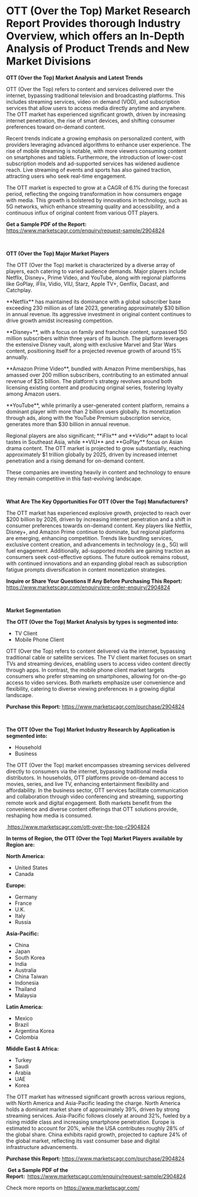 <p><h1>OTT (Over the Top) Market Research Report Provides thorough Industry Overview, which offers an In-Depth Analysis of Product Trends and New Market Divisions</h1></p><p><strong>OTT (Over the Top) Market Analysis and Latest Trends</strong></p>
<p><p>OTT (Over the Top) refers to content and services delivered over the internet, bypassing traditional television and broadcasting platforms. This includes streaming services, video on demand (VOD), and subscription services that allow users to access media directly anytime and anywhere. The OTT market has experienced significant growth, driven by increasing internet penetration, the rise of smart devices, and shifting consumer preferences toward on-demand content.</p><p>Recent trends indicate a growing emphasis on personalized content, with providers leveraging advanced algorithms to enhance user experience. The rise of mobile streaming is notable, with more viewers consuming content on smartphones and tablets. Furthermore, the introduction of lower-cost subscription models and ad-supported services has widened audience reach. Live streaming of events and sports has also gained traction, attracting users who seek real-time engagement.</p><p>The OTT market is expected to grow at a CAGR of 6.1% during the forecast period, reflecting the ongoing transformation in how consumers engage with media. This growth is bolstered by innovations in technology, such as 5G networks, which enhance streaming quality and accessibility, and a continuous influx of original content from various OTT players.</p></p>
<p><strong>Get a Sample PDF of the Report:&nbsp;</strong> <a href="https://www.marketscagr.com/enquiry/request-sample/2904824?utm_campaign=2637&utm_medium=2&utm_source=Github&utm_content=ia&utm_term=12032025&utm_id=ott-over-the-top">https://www.marketscagr.com/enquiry/request-sample/2904824</a></p>
<p>&nbsp;</p>
<p><strong>OTT (Over the Top) Major Market Players</strong></p>
<p><p>The OTT (Over the Top) market is characterized by a diverse array of players, each catering to varied audience demands. Major players include Netflix, Disney+, Prime Video, and YouTube, along with regional platforms like GoPlay, iFlix, Vidio, VIU, Starz, Apple TV+, Genflix, Dacast, and Catchplay.</p><p>**Netflix** has maintained its dominance with a global subscriber base exceeding 230 million as of late 2023, generating approximately $30 billion in annual revenue. Its aggressive investment in original content continues to drive growth amidst increasing competition.</p><p>**Disney+**, with a focus on family and franchise content, surpassed 150 million subscribers within three years of its launch. The platform leverages the extensive Disney vault, along with exclusive Marvel and Star Wars content, positioning itself for a projected revenue growth of around 15% annually.</p><p>**Amazon Prime Video**, bundled with Amazon Prime memberships, has amassed over 200 million subscribers, contributing to an estimated annual revenue of $25 billion. The platform's strategy revolves around both licensing existing content and producing original series, fostering loyalty among Amazon users.</p><p>**YouTube**, while primarily a user-generated content platform, remains a dominant player with more than 2 billion users globally. Its monetization through ads, along with the YouTube Premium subscription service, generates more than $30 billion in annual revenue.</p><p>Regional players are also significant; **iFlix** and **Vidio** adapt to local tastes in Southeast Asia, while **VIU** and **GoPlay** focus on Asian drama content. The OTT market is projected to grow substantially, reaching approximately $1 trillion globally by 2025, driven by increased internet penetration and a rising demand for on-demand content. </p><p>These companies are investing heavily in content and technology to ensure they remain competitive in this fast-evolving landscape.</p></p>
<p>&nbsp;</p>
<p><strong>What Are The Key Opportunities For OTT (Over the Top) Manufacturers?</strong></p>
<p><p>The OTT market has experienced explosive growth, projected to reach over $200 billion by 2026, driven by increasing internet penetration and a shift in consumer preferences towards on-demand content. Key players like Netflix, Disney+, and Amazon Prime continue to dominate, but regional platforms are emerging, enhancing competition. Trends like bundling services, exclusive content creation, and advancements in technology (e.g., 5G) will fuel engagement. Additionally, ad-supported models are gaining traction as consumers seek cost-effective options. The future outlook remains robust, with continued innovations and an expanding global reach as subscription fatigue prompts diversification in content monetization strategies.</p></p>
<p><strong>Inquire or Share Your Questions If Any Before Purchasing This Report:</strong> <a href="https://www.marketscagr.com/enquiry/pre-order-enquiry/2904824?utm_campaign=2637&utm_medium=2&utm_source=Github&utm_content=ia&utm_term=12032025&utm_id=ott-over-the-top">https://www.marketscagr.com/enquiry/pre-order-enquiry/2904824</a></p>
<p>&nbsp;</p>
<p><strong>Market Segmentation</strong></p>
<p><strong>The OTT (Over the Top) Market Analysis by types is segmented into:</strong></p>
<p><ul><li>TV Client</li><li>Mobile Phone Client</li></ul></p>
<p><p>OTT (Over the Top) refers to content delivered via the internet, bypassing traditional cable or satellite services. The TV client market focuses on smart TVs and streaming devices, enabling users to access video content directly through apps. In contrast, the mobile phone client market targets consumers who prefer streaming on smartphones, allowing for on-the-go access to video services. Both markets emphasize user convenience and flexibility, catering to diverse viewing preferences in a growing digital landscape.</p></p>
<p><strong>Purchase this Report:&nbsp;</strong><a href="https://www.marketscagr.com/purchase/2904824?utm_campaign=2637&utm_medium=2&utm_source=Github&utm_content=ia&utm_term=12032025&utm_id=ott-over-the-top">https://www.marketscagr.com/purchase/2904824</a></p>
<p>&nbsp;</p>
<p><strong>The OTT (Over the Top) Market Industry Research by Application is segmented into:</strong></p>
<p><ul><li>Household</li><li>Business</li></ul></p>
<p><p>The OTT (Over the Top) market encompasses streaming services delivered directly to consumers via the internet, bypassing traditional media distributors. In households, OTT platforms provide on-demand access to movies, series, and live TV, enhancing entertainment flexibility and affordability. In the business sector, OTT services facilitate communication and collaboration through video conferencing and streaming, supporting remote work and digital engagement. Both markets benefit from the convenience and diverse content offerings that OTT solutions provide, reshaping how media is consumed.</p></p>
<p><a href="https://www.marketscagr.com/ott-over-the-top-r2904824?utm_campaign=2637&utm_medium=2&utm_source=Github&utm_content=ia&utm_term=12032025&utm_id=ott-over-the-top">&nbsp;https://www.marketscagr.com/ott-over-the-top-r2904824</a></p>
<p><strong>In terms of Region, the OTT (Over the Top) Market Players available by Region are:</strong></p>
<p>
    <p> <strong> North America: </strong>
        <ul>
            <li>United States</li>
            <li>Canada</li>
        </ul>
        </p> 
    <p> <strong> Europe: </strong>
        <ul>
            <li>Germany</li>
            <li>France</li>
            <li>U.K.</li>
            <li>Italy</li>
            <li>Russia</li>
        </ul>
        </p> 
    <p> <strong> Asia-Pacific: </strong>
        <ul>
            <li>China</li>
            <li>Japan</li>
            <li>South Korea</li>
            <li>India</li>
            <li>Australia</li>
            <li>China Taiwan</li>
            <li>Indonesia</li>
            <li>Thailand</li>
            <li>Malaysia</li>
        </ul>
        </p> 
    <p> <strong> Latin America: </strong>
        <ul>
            <li>Mexico</li>
            <li>Brazil</li>
            <li>Argentina Korea</li>
            <li>Colombia</li>
        </ul>
        </p> 
    <p> <strong> Middle East & Africa: </strong>
        <ul>
            <li>Turkey</li>
            <li>Saudi</li>
            <li>Arabia</li>
            <li>UAE</li>
            <li>Korea</li>
        </ul>
    </p>
    </p>
<p><p>The OTT market has witnessed significant growth across various regions, with North America and Asia-Pacific leading the charge. North America holds a dominant market share of approximately 39%, driven by strong streaming services. Asia-Pacific follows closely at around 32%, fueled by a rising middle class and increasing smartphone penetration. Europe is estimated to account for 20%, while the USA contributes roughly 28% of the global share. China exhibits rapid growth, projected to capture 24% of the global market, reflecting its vast consumer base and digital infrastructure advancements.</p></p>
<p><strong>Purchase this Report: </strong><a href="https://www.marketscagr.com/purchase/2904824?utm_campaign=2637&utm_medium=2&utm_source=Github&utm_content=ia&utm_term=12032025&utm_id=ott-over-the-top">https://www.marketscagr.com/purchase/2904824</a></p>
<p>&nbsp;<strong>Get a Sample PDF of the Report:&nbsp;&nbsp;</strong><a href="https://www.marketscagr.com/enquiry/request-sample/2904824?utm_campaign=2637&utm_medium=2&utm_source=Github&utm_content=ia&utm_term=12032025&utm_id=ott-over-the-top">https://www.marketscagr.com/enquiry/request-sample/2904824</a></p>
<p><strong></strong></p>
<p>Check more reports on <a href="https://www.marketscagr.com/?utm_campaign=2637&utm_medium=2&utm_source=Github&utm_content=ia&utm_term=12032025&utm_id=ott-over-the-top">https://www.marketscagr.com/</a></p>